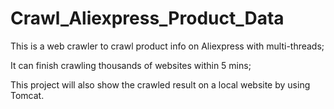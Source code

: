 # Crawl_Aliexpress_Product_Data
This is a web crawler to crawl product info on Aliexpress with multi-threads;

It can finish crawling thousands of websites within 5 mins;

This project will also show the crawled result on a local website by using Tomcat.

